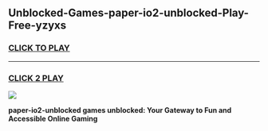 
## Unblocked-Games-paper-io2-unblocked-Play-Free-yzyxs
<h3>
<a href="https://premium76.site?title=paper-io2-unblocked&ref=18A1">CLICK TO PLAY</a></h3>
<hr>

<h3>
<a href="https://premium76.site?title=paper-io2-unblocked&ref=18A1">CLICK 2 PLAY</a>
  
</h3>

<a href="https://premium76.site?title=paper-io2-unblocked&ref=18A1"><img src="https://clearcache.store/games.png"></a>


**paper-io2-unblocked games unblocked: Your Gateway to Fun and Accessible Online Gaming**
